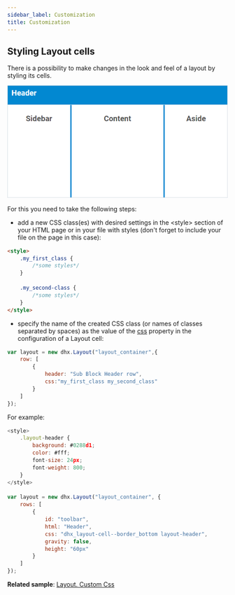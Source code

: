 ```yaml
---
sidebar_label: Customization
title: Customization
---          
```


Styling Layout cells
----------------


There is a possibility to make changes in the look and feel of a layout by styling its cells. 

![](../assets/layout/custom_css.png)

For this you need to take the following steps:

- add a new CSS class(es) with desired settings in the &lt;style&gt; section of your HTML page or in your file with styles (don't forget to include your file on the page in this case):

~~~html
<style>
	.my_first_class {
		/*some styles*/
	}
    
    .my_second-class {
		/*some styles*/
	}
</style>
~~~

- specify the name of the created CSS class (or names of classes separated by spaces) as the value of the [css](layout/api/cell/layout_cell_css_config.md) property in the configuration of a Layout cell:

~~~js
var layout = new dhx.Layout("layout_container",{
    row: [
		{
			header: "Sub Block Header row",
			css:"my_first_class my_second_class"
		}
    ]    
});
~~~


For example:

~~~js
<style>
	.layout-header {
		background: #0288d1;
        color: #fff;
        font-size: 24px;
        font-weight: 800;
	}
</style>

var layout = new dhx.Layout("layout_container", {
	rows: [
    	{
        	id: "toolbar",
        	html: "Header",
        	css: "dhx_layout-cell--border_bottom layout-header",
        	gravity: false,
        	height: "60px"
		}
	]
});
~~~

**Related sample**: [Layout. Custom Css](https://snippet.dhtmlx.com/pwxmf0lx)